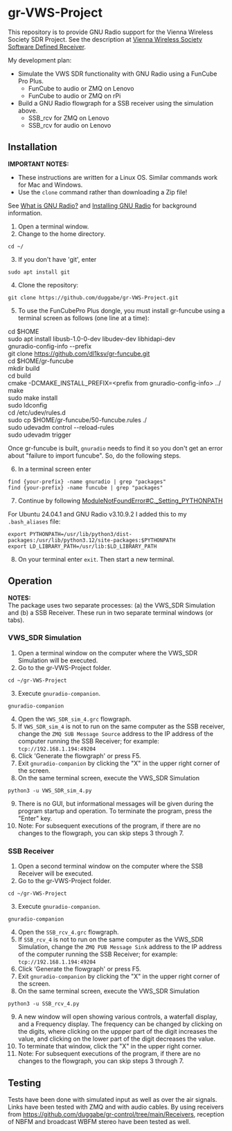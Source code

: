 # gr-VWS-Project

This repository is to provide GNU Radio support for the Vienna Wireless Society SDR Project. See the description at [Vienna Wireless Society Software Defined Receiver](https://github.com/KI3P/VWS-SDR/?tab=readme-ov-file#vienna-wireless-society-software-defined-receiver-vws-sdr).

My development plan:
* Simulate the VWS SDR functionality with GNU Radio using a FunCube Pro Plus.
  - FunCube to audio or ZMQ on Lenovo
  - FunCube to audio or ZMQ on rPi
* Build a GNU Radio flowgraph for a SSB receiver using the simulation above.
  - SSB_rcv for ZMQ on Lenovo
  - SSB_rcv for audio on Lenovo

## Installation
**IMPORTANT NOTES:**

* These instructions are written for a Linux OS. Similar commands work for Mac and Windows.
* Use the `clone` command rather than downloading a Zip file!

See [What is GNU Radio?](https://wiki.gnuradio.org/index.php/What_is_GNU_Radio%3F) and [Installing GNU Radio](https://wiki.gnuradio.org/index.php/InstallingGR) for background information.

1. Open a terminal window.
2. Change to the home directory.  
```
cd ~/  
```
3. If you don't have 'git', enter  
```
sudo apt install git  
```
4. Clone the repository:  
```
git clone https://github.com/duggabe/gr-VWS-Project.git
```
5. To use the FunCubePro Plus dongle, you must install gr-funcube using a terminal screen as follows (one line at a time):  

  cd $HOME  
  sudo apt install libusb-1.0-0-dev libudev-dev libhidapi-dev  
  gnuradio-config-info --prefix  
  git clone https://github.com/dl1ksv/gr-funcube.git  
  cd $HOME/gr-funcube  
  mkdir build  
  cd build  
  cmake -DCMAKE_INSTALL_PREFIX=\<prefix from gnuradio-config-info\> ../  
  make  
  sudo make install  
  sudo ldconfig  
  cd /etc/udev/rules.d  
  sudo cp $HOME/gr-funcube/50-funcube.rules ./  
  sudo udevadm control --reload-rules  
  sudo udevadm trigger  

Once gr-funcube is built, `gnuradio` needs to find it so you don't get an error about "failure to import funcube". So, do the following steps.

6. In a terminal screen enter  
```
find {your-prefix} -name gnuradio | grep "packages"  
find {your-prefix} -name funcube | grep "packages"  
```
7. Continue by following [ModuleNotFoundError#C._Setting_PYTHONPATH](https://wiki.gnuradio.org/index.php/ModuleNotFoundError#C%2E_Setting_PYTHONPATH)

For Ubuntu 24.04.1 and GNU Radio v3.10.9.2 I added this to my `.bash_aliases` file:
```
export PYTHONPATH=/usr/lib/python3/dist-packages:/usr/lib/python3.12/site-packages:$PYTHONPATH
export LD_LIBRARY_PATH=/usr/lib:$LD_LIBRARY_PATH
```

8. On your terminal enter `exit`. Then start a new terminal.

## Operation
**NOTES:**  
The package uses two separate processes: (a) the VWS_SDR Simulation and (b) a SSB Receiver. These run in two separate terminal windows (or tabs).

### VWS_SDR Simulation

1. Open a terminal window on the computer where the VWS_SDR Simulation will be executed.
2. Go to the gr-VWS-Project folder.  
```
cd ~/gr-VWS-Project
```
3. Execute `gnuradio-companion`.  
```
gnuradio-companion
```
4. Open the `VWS_SDR_sim_4.grc` flowgraph.
5. If `VWS_SDR_sim_4` is not to run on the same computer as the SSB receiver, change the `ZMQ SUB Message Source` address to the IP address of the computer running the SSB Receiver; for example: `tcp://192.168.1.194:49204`
6. Click 'Generate the flowgraph' or press F5.
7. Exit `gnuradio-companion` by clicking the "X" in the upper right corner of the screen.
8. On the same terminal screen, execute the VWS_SDR Simulation  
```
python3 -u VWS_SDR_sim_4.py
```
9. There is no GUI, but informational messages will be given during the program startup and operation. To terminate the program, press the "Enter" key.
10. Note: For subsequent executions of the program, if there are no changes to the flowgraph, you can skip steps 3 through 7.

### SSB Receiver

1. Open a second terminal window on the computer where the SSB Receiver will be executed.
2. Go to the gr-VWS-Project folder.  
```
cd ~/gr-VWS-Project
```
3. Execute `gnuradio-companion`.  
```
gnuradio-companion
```
4. Open the `SSB_rcv_4.grc` flowgraph.
5. If `SSB_rcv_4` is not to run on the same computer as the VWS_SDR Simulation, change the `ZMQ PUB Message Sink` address to the IP address of the computer running the SSB Receiver; for example: `tcp://192.168.1.194:49204`
6. Click 'Generate the flowgraph' or press F5.
7. Exit `gnuradio-companion` by clicking the "X" in the upper right corner of the screen.
8. On the same terminal screen, execute the VWS_SDR Simulation  
```
python3 -u SSB_rcv_4.py
```
9. A new window will open showing various controls, a waterfall display, and a Frequency display. The frequency can be changed by clicking on the digits, where clicking on the uppper part of the digit increases the value, and clicking on the lower part of the digit decreases the value.
10. To terminate that window, click the "X" in the upper right corner.
11. Note: For subsequent executions of the program, if there are no changes to the flowgraph, you can skip steps 3 through 7.

## Testing

Tests have been done with simulated input as well as over the air signals. Links have been tested with ZMQ and with audio cables. By using receivers from https://github.com/duggabe/gr-control/tree/main/Receivers, reception of NBFM and broadcast WBFM stereo have been tested as well.




